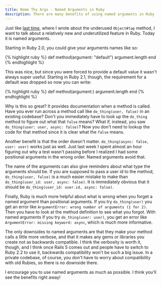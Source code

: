 ```yaml
---
title: Name Thy Args - Named Arguments in Ruby
description: There are many benefits of using named arguments in Ruby
---
```


Just like [last time](/blog/tappety-tap-tap-tap-object-tap-in-ruby/),
where I wrote about the underused `Object#tap` method, I want to talk about
a relatively new and underutilized feature in Ruby. Today it is named arguments.

Starting in Ruby 2.0, you could give your arguments names like so:

{% highlight ruby %}
def method(argument: "default")
  argument.length
end
{% endhighlight %}

This was nice, but since you were forced to provide a default value it wasn't
always super useful. Starting in Ruby 2.1, though, the requirement for a default
was dropped so now you can write:

{% highlight ruby %}
def method(argument:)
  argument.length
end
{% endhighlight %}

Why is this so great? It provides documentation when a method is called. Have
you ever run across a method call like `do_thing(user, false)` in
an existing codebase? Don't you immediately have to look up the `do_thing`
method to figure out what that `false` means? What if, instead, you saw
`do_thing(user: user, async: false)`? Now you don't need to lookup
the code for that method since it is clear what the `false` means.

Another benefit is that the order doesn't matter. `do_thing(async: false, user: user)`
works just as well. Just last week I spent almost an hour figuring out why a
test wasn't passing before I realized I had some positional arguments in the
wrong order. Named arguments avoid that.

The name of the arguments can also give reminders about what type the arguments
should be. If you are supposed to pass a user id to the method, `do_thing(user, false)`
is a much easier mistake to make than `do_thing(user_id: user, async: false)`.
It is immediately obvious that it should be `do_thing(user_id: user.id, async: false)`.

Finally, Ruby is much more helpful about what is wrong when you forget a named
argument than positional arguments. If you try `do_thing(user)` you
get an error like `ArgumentError: wrong number of arguments (1 for 2)`. Then
you have to look at the method definition to see what you forgot. With named
arguments if you try `do_thing(user: user)`, you get an error like
`ArgumentError: missing keyword: async`, which is much more informative.

The only downsides to named arguments are that they make your method calls a
little more verbose, and that it makes any gems or libraries you create not as
backwards compatible. I think the verbosity is worth it, though, and I think
once Rails 5 comes out and people have to switch to Ruby 2.2 to use it, backwards
compatibility won't be such a big issue. In a private codebase, of course, you
don't have to worry about compatibility with old Rubies, so there is no downside
there.

I encourage you to use named arguments as much as possible. I think you'll see
the benefits right away!
